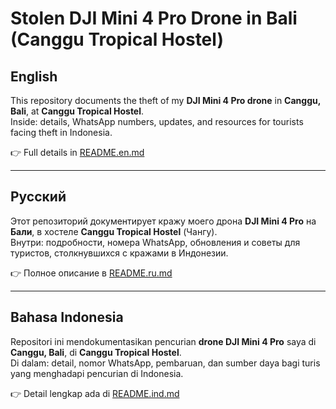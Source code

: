 # Stolen DJI Mini 4 Pro Drone in Bali (Canggu Tropical Hostel)

## English
This repository documents the theft of my **DJI Mini 4 Pro drone** in **Canggu, Bali**, at **Canggu Tropical Hostel**.  
Inside: details, WhatsApp numbers, updates, and resources for tourists facing theft in Indonesia.

👉 Full details in [README.en.md](README.en.md)

---

## Русский
Этот репозиторий документирует кражу моего дрона **DJI Mini 4 Pro** на **Бали**, в хостеле **Canggu Tropical Hostel** (Чангу).  
Внутри: подробности, номера WhatsApp, обновления и советы для туристов, столкнувшихся с кражами в Индонезии.

👉 Полное описание в [README.ru.md](README.ru.md)

---

## Bahasa Indonesia
Repositori ini mendokumentasikan pencurian **drone DJI Mini 4 Pro** saya di **Canggu, Bali**, di **Canggu Tropical Hostel**.  
Di dalam: detail, nomor WhatsApp, pembaruan, dan sumber daya bagi turis yang menghadapi pencurian di Indonesia.

👉 Detail lengkap ada di [README.ind.md](README.ind.md)
